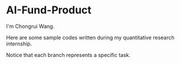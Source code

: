 # AI-Fund-Product
I'm Chongrui Wang.

Here are some sample codes written during my quantitative research internship.

Notice that each branch represents a specific task.
